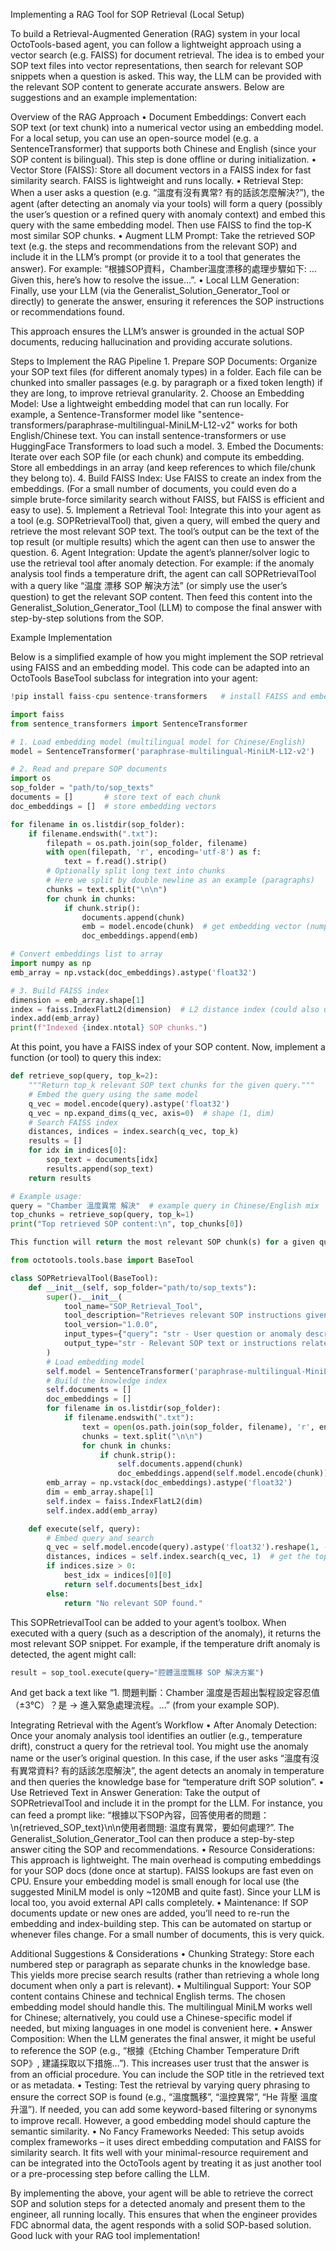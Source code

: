 Implementing a RAG Tool for SOP Retrieval (Local Setup)

To build a Retrieval-Augmented Generation (RAG) system in your local OctoTools-based agent, you can follow a lightweight approach using a vector search (e.g. FAISS) for document retrieval. The idea is to embed your SOP text files into vector representations, then search for relevant SOP snippets when a question is asked. This way, the LLM can be provided with the relevant SOP content to generate accurate answers. Below are suggestions and an example implementation:

Overview of the RAG Approach
	•	Document Embeddings: Convert each SOP text (or text chunk) into a numerical vector using an embedding model. For a local setup, you can use an open-source model (e.g. a SentenceTransformer) that supports both Chinese and English (since your SOP content is bilingual). This step is done offline or during initialization.
	•	Vector Store (FAISS): Store all document vectors in a FAISS index for fast similarity search. FAISS is lightweight and runs locally.
	•	Retrieval Step: When a user asks a question (e.g. “溫度有沒有異常? 有的話該怎麼解決?”), the agent (after detecting an anomaly via your tools) will form a query (possibly the user’s question or a refined query with anomaly context) and embed this query with the same embedding model. Then use FAISS to find the top-K most similar SOP chunks.
	•	Augment LLM Prompt: Take the retrieved SOP text (e.g. the steps and recommendations from the relevant SOP) and include it in the LLM’s prompt (or provide it to a tool that generates the answer). For example: “根據SOP資料，Chamber溫度漂移的處理步驟如下: … Given this, here’s how to resolve the issue…”.
	•	Local LLM Generation: Finally, use your LLM (via the Generalist_Solution_Generator_Tool or directly) to generate the answer, ensuring it references the SOP instructions or recommendations found.

This approach ensures the LLM’s answer is grounded in the actual SOP documents, reducing hallucination and providing accurate solutions.

Steps to Implement the RAG Pipeline
	1.	Prepare SOP Documents: Organize your SOP text files (for different anomaly types) in a folder. Each file can be chunked into smaller passages (e.g. by paragraph or a fixed token length) if they are long, to improve retrieval granularity.
	2.	Choose an Embedding Model: Use a lightweight embedding model that can run locally. For example, a Sentence-Transformer model like "sentence-transformers/paraphrase-multilingual-MiniLM-L12-v2" works for both English/Chinese text. You can install sentence-transformers or use HuggingFace Transformers to load such a model.
	3.	Embed the Documents: Iterate over each SOP file (or each chunk) and compute its embedding. Store all embeddings in an array (and keep references to which file/chunk they belong to).
	4.	Build FAISS Index: Use FAISS to create an index from the embeddings. (For a small number of documents, you could even do a simple brute-force similarity search without FAISS, but FAISS is efficient and easy to use).
	5.	Implement a Retrieval Tool: Integrate this into your agent as a tool (e.g. SOPRetrievalTool) that, given a query, will embed the query and retrieve the most relevant SOP text. The tool’s output can be the text of the top result (or multiple results) which the agent can then use to answer the question.
	6.	Agent Integration: Update the agent’s planner/solver logic to use the retrieval tool after anomaly detection. For example: if the anomaly analysis tool finds a temperature drift, the agent can call SOPRetrievalTool with a query like “温度 漂移 SOP 解決方法” (or simply use the user’s question) to get the relevant SOP content. Then feed this content into the Generalist_Solution_Generator_Tool (LLM) to compose the final answer with step-by-step solutions from the SOP.

Example Implementation

Below is a simplified example of how you might implement the SOP retrieval using FAISS and an embedding model. This code can be adapted into an OctoTools BaseTool subclass for integration into your agent:
```python
!pip install faiss-cpu sentence-transformers   # install FAISS and embedding model package

import faiss
from sentence_transformers import SentenceTransformer

# 1. Load embedding model (multilingual model for Chinese/English)
model = SentenceTransformer('paraphrase-multilingual-MiniLM-L12-v2')

# 2. Read and prepare SOP documents
import os
sop_folder = "path/to/sop_texts"
documents = []       # store text of each chunk
doc_embeddings = []  # store embedding vectors

for filename in os.listdir(sop_folder):
    if filename.endswith(".txt"):
        filepath = os.path.join(sop_folder, filename)
        with open(filepath, 'r', encoding='utf-8') as f:
            text = f.read().strip()
        # Optionally split long text into chunks
        # Here we split by double newline as an example (paragraphs)
        chunks = text.split("\n\n")
        for chunk in chunks:
            if chunk.strip():
                documents.append(chunk)
                emb = model.encode(chunk)  # get embedding vector (numpy array)
                doc_embeddings.append(emb)

# Convert embeddings list to array
import numpy as np
emb_array = np.vstack(doc_embeddings).astype('float32')

# 3. Build FAISS index
dimension = emb_array.shape[1]
index = faiss.IndexFlatL2(dimension)  # L2 distance index (could also use cosine similarity)
index.add(emb_array)
print(f"Indexed {index.ntotal} SOP chunks.")
```
At this point, you have a FAISS index of your SOP content. Now, implement a function (or tool) to query this index:
```python
def retrieve_sop(query, top_k=2):
    """Return top_k relevant SOP text chunks for the given query."""
    # Embed the query using the same model
    q_vec = model.encode(query).astype('float32')
    q_vec = np.expand_dims(q_vec, axis=0)  # shape (1, dim)
    # Search FAISS index
    distances, indices = index.search(q_vec, top_k)
    results = []
    for idx in indices[0]:
        sop_text = documents[idx]
        results.append(sop_text)
    return results

# Example usage:
query = "Chamber 溫度異常 解決"  # example query in Chinese/English mix
top_chunks = retrieve_sop(query, top_k=1)
print("Top retrieved SOP content:\n", top_chunks[0])

This function will return the most relevant SOP chunk(s) for a given query. You can integrate this logic into an OctoTools BaseTool as follows:

from octotools.tools.base import BaseTool

class SOPRetrievalTool(BaseTool):
    def __init__(self, sop_folder="path/to/sop_texts"):
        super().__init__(
            tool_name="SOP_Retrieval_Tool",
            tool_description="Retrieves relevant SOP instructions given a query about an anomaly or issue.",
            tool_version="1.0.0",
            input_types={"query": "str - User question or anomaly description to search SOP knowledge base."},
            output_type="str - Relevant SOP text or instructions related to the query.",
        )
        # Load embedding model
        self.model = SentenceTransformer('paraphrase-multilingual-MiniLM-L12-v2')
        # Build the knowledge index
        self.documents = []
        doc_embeddings = []
        for filename in os.listdir(sop_folder):
            if filename.endswith(".txt"):
                text = open(os.path.join(sop_folder, filename), 'r', encoding='utf-8').read().strip()
                chunks = text.split("\n\n")
                for chunk in chunks:
                    if chunk.strip():
                        self.documents.append(chunk)
                        doc_embeddings.append(self.model.encode(chunk))
        emb_array = np.vstack(doc_embeddings).astype('float32')
        dim = emb_array.shape[1]
        self.index = faiss.IndexFlatL2(dim)
        self.index.add(emb_array)

    def execute(self, query):
        # Embed query and search
        q_vec = self.model.encode(query).astype('float32').reshape(1, -1)
        distances, indices = self.index.search(q_vec, 1)  # get the top 1 result
        if indices.size > 0:
            best_idx = indices[0][0]
            return self.documents[best_idx]
        else:
            return "No relevant SOP found."
```
This SOPRetrievalTool can be added to your agent’s toolbox. When executed with a query (such as a description of the anomaly), it returns the most relevant SOP snippet. For example, if the temperature drift anomaly is detected, the agent might call:

```python
result = sop_tool.execute(query="腔體溫度飄移 SOP 解決方案")
```
And get back a text like “1. 問題判斷：Chamber 溫度是否超出製程設定容忍值（±3°C）？是 → 進入緊急處理流程。…” (from your example SOP).

Integrating Retrieval with the Agent’s Workflow
	•	After Anomaly Detection: Once your anomaly analysis tool identifies an outlier (e.g., temperature drift), construct a query for the retrieval tool. You might use the anomaly name or the user’s original question. In this case, if the user asks “溫度有沒有異常資料? 有的話該怎麼解決”, the agent detects an anomaly in temperature and then queries the knowledge base for “temperature drift SOP solution”.
	•	Use Retrieved Text in Answer Generation: Take the output of SOPRetrievalTool and include it in the prompt for the LLM. For instance, you can feed a prompt like: “根據以下SOP內容，回答使用者的問題：\n{retrieved_SOP_text}\n\n使用者問題: 温度有異常，要如何處理?”. The Generalist_Solution_Generator_Tool can then produce a step-by-step answer citing the SOP and recommendations.
	•	Resource Considerations: This approach is lightweight. The main overhead is computing embeddings for your SOP docs (done once at startup). FAISS lookups are fast even on CPU. Ensure your embedding model is small enough for local use (the suggested MiniLM model is only ~120MB and quite fast). Since your LLM is local too, you avoid external API calls completely.
	•	Maintenance: If SOP documents update or new ones are added, you’ll need to re-run the embedding and index-building step. This can be automated on startup or whenever files change. For a small number of documents, this is very quick.

Additional Suggestions & Considerations
	•	Chunking Strategy: Store each numbered step or paragraph as separate chunks in the knowledge base. This yields more precise search results (rather than retrieving a whole long document when only a part is relevant).
	•	Multilingual Support: Your SOP content contains Chinese and technical English terms. The chosen embedding model should handle this. The multilingual MiniLM works well for Chinese; alternatively, you could use a Chinese-specific model if needed, but mixing languages in one model is convenient here.
	•	Answer Composition: When the LLM generates the final answer, it might be useful to reference the SOP (e.g., “根據《Etching Chamber Temperature Drift SOP》, 建議採取以下措施…”). This increases user trust that the answer is from an official procedure. You can include the SOP title in the retrieved text or as metadata.
	•	Testing: Test the retrieval by varying query phrasing to ensure the correct SOP is found (e.g., “溫度飄移”, “溫控異常”, “He 背壓 溫度 升溫”). If needed, you can add some keyword-based filtering or synonyms to improve recall. However, a good embedding model should capture the semantic similarity.
	•	No Fancy Frameworks Needed: This setup avoids complex frameworks – it uses direct embedding computation and FAISS for similarity search. It fits well with your minimal-resource requirement and can be integrated into the OctoTools agent by treating it as just another tool or a pre-processing step before calling the LLM.

By implementing the above, your agent will be able to retrieve the correct SOP and solution steps for a detected anomaly and present them to the engineer, all running locally. This ensures that when the engineer provides FDC abnormal data, the agent responds with a solid SOP-based solution. Good luck with your RAG tool implementation!